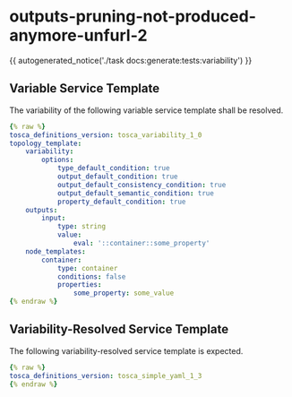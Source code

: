 # outputs-pruning-not-produced-anymore-unfurl-2

{{ autogenerated_notice('./task docs:generate:tests:variability') }}


## Variable Service Template

The variability of the following variable service template shall be resolved.

```yaml linenums="1"
{% raw %}
tosca_definitions_version: tosca_variability_1_0
topology_template:
    variability:
        options:
            type_default_condition: true
            output_default_condition: true
            output_default_consistency_condition: true
            output_default_semantic_condition: true
            property_default_condition: true
    outputs:
        input:
            type: string
            value:
                eval: '::container::some_property'
    node_templates:
        container:
            type: container
            conditions: false
            properties:
                some_property: some_value
{% endraw %}
```




## Variability-Resolved Service Template

The following variability-resolved service template is expected.

```yaml linenums="1"
{% raw %}
tosca_definitions_version: tosca_simple_yaml_1_3
{% endraw %}
```

